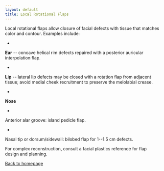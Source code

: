 ```yaml
---
layout: default
title: Local Rotational Flaps
---
```

Local rotational flaps allow closure of facial defects with tissue that matches color and contour. Examples include:



- 
**Ear** -- concave helical rim defects repaired with a posterior auricular interpolation flap.

- 
**Lip** -- lateral lip defects may be closed with a rotation flap from adjacent tissue; avoid medial cheek recruitment to preserve the melolabial crease.

- 
**Nose**

- 
Anterior alar groove: island pedicle flap.

- 
Nasal tip or dorsum/sidewall: bilobed flap for 1--1.5 cm defects.



    



For complex reconstruction, consult a facial plastics reference for flap design and planning.



[Back to homepage](index.html)


